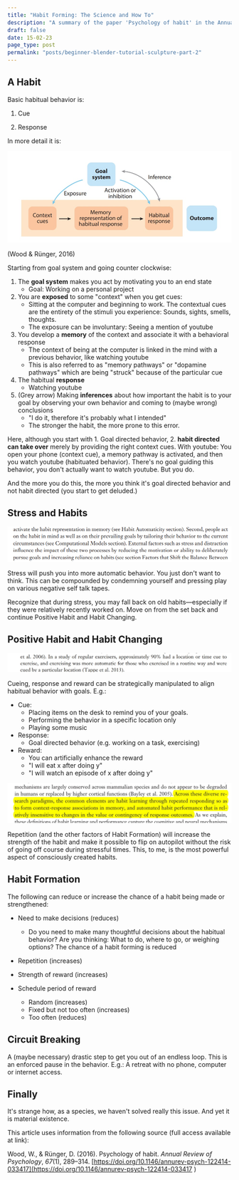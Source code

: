 ```yaml
---
title: "Habit Forming: The Science and How To"
description: "A summary of the paper 'Psychology of habit' in the Annual Review of Psychology"
draft: false
date: 15-02-23
page_type: post
permalink: "posts/beginner-blender-tutorial-sculpture-part-2"
---
```




## A Habit

Basic habitual behavior is:

1. Cue

2. Response

    

In more detail it is:

![image-20230215054841361](images/image-20230215054841361.png)

(Wood & Rünger, 2016)

Starting from goal system and going counter clockwise: 

1. The **goal system** makes you act by motivating you to an end state
    - Goal: Working on a personal project
2. You are **exposed** to some "context" when you get cues:
    - Sitting at the computer and beginning to work. The contextual cues are the entirety of the stimuli you experience: Sounds, sights, smells, thoughts. 
    - The exposure can be involuntary: Seeing a mention of youtube
3. You develop a **memory** of the context and associate it with a behavioral response
    - The context of being at the computer is linked in the mind with a previous behavior, like watching youtube
    - This is also referred to as "memory pathways" or "dopamine pathways" which are being "struck" because of the particular cue
4. The habitual **response**
    - Watching youtube 
5. (Grey arrow) Making **inferences** about how important the habit is to your goal by observing your own behavior and coming to (maybe wrong) conclusions 
    - "I do it, therefore it's probably what I intended"
    - The stronger the habit, the more prone to this error.



Here, although you start with 1. Goal directed behavior, 2. **habit directed can take over** merely by providing the right context cues. With youtube: You open your phone (context cue), a memory pathway is activated, and then you watch youtube (habituated behavior). There's no goal guiding this behavior, you don't actually want to watch youtube. But you do.



And the more you do this, the more you think it's goal directed behavior and not habit directed (you start to get deluded.)



## **Stress and Habits**

![stress-and-habits](images/stress-and-habits.png)

Stress will push you into more automatic behavior. You just don't want to think. This can be compounded by condemning yourself and pressing play on various negative self talk tapes.

Recognize that during stress, you may fall back on old habits—especially if they were relatively recently worked on. Move on from the set back and continue Positive Habit and Habit Changing.



## **Positive Habit and Habit Changing**

![image-20230215060024618](images/image-20230215060024618.png)



Cueing, response and reward can be strategically manipulated to align habitual behavior with goals. E.g.:

- Cue: 
    - Placing items on the desk to remind you of your goals.
    - Performing the behavior in a specific location only
    - Playing some music
- Response:
    - Goal directed behavior (e.g. working on a task, exercising)
- Reward:
    - You can artificially enhance the reward
    - "I will eat x after doing y"
    - "I will watch an episode of x after doing y"

![image-20230215055911744](images/image-20230215055911744.png)

Repetition (and the other factors of Habit Formation) will increase the strength of the habit and make it possible to flip on autopilot without the risk of going off course during stressful times. This, to me, is the most powerful aspect of consciously created habits.



## **Habit Formation**

The following can reduce or increase the chance of a habit being made or strengthened:

- Need to make decisions (reduces)
    - Do you need to make many thoughtful decisions about the habitual behavior? Are you thinking: What to do, where to go, or weighing options? The chance of a habit forming is reduced

- Repetition (increases)

- Strength of reward (increases)

- Schedule period of reward
    - Random (increases)
    - Fixed but not too often (increases)
    - Too often (reduces)



## **Circuit Breaking** 

A (maybe necessary) drastic step to get you out of an endless loop. This is an enforced pause in the behavior. E.g.: A retreat with no phone, computer or internet access.





## **Finally**

It's strange how, as a species, we haven't solved really this issue. And yet it is material existence.



This article uses information from the following source (full access available at link):

Wood, W., & Rünger, D. (2016). Psychology of habit. *Annual Review of Psychology*, *67*(1), 289–314. [https://doi.org/10.1146/annurev-psych-122414-033417](https://doi.org/10.1146/annurev-psych-122414-033417 ) 
